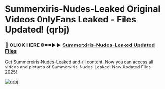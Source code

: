# Summerxiris-Nudes-Leaked Original Videos 0nlyFans Leaked - Files Updated! (qrbj)

<h3>🔴 CLICK HERE 🌐==►► <a href="https://tinyurl.com/yc6ubb5a" rel="nofollow">Summerxiris-Nudes-Leaked Updated Files</a></h3>

Get Summerxiris-Nudes-Leaked and all content. Now you can access all videos and pictures of Summerxiris-Nudes-Leaked. New Updated Files 2025!

[![qrbj](https://i.imgur.com/7eu0CRL.gif)](https://tinyurl.com/yc6ubb5a)
